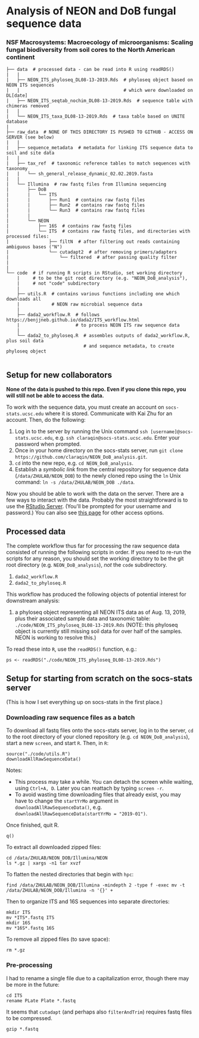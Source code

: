 # Analysis of NEON and DoB fungal sequence data
### NSF Macrosystems: Macroecology of microorganisms: Scaling fungal biodiversity from soil cores to the North American continent 


```
├── data  # processed data - can be read into R using readRDS()
|   |
|   ├── NEON_ITS_phyloseq_DL08-13-2019.Rds  # phyloseq object based on NEON ITS sequences
|   |                                       # which were downloaded on DL[date]
|   ├── NEON_ITS_seqtab_nochim_DL08-13-2019.Rds  # sequence table with chimeras removed
|   |
|   └── NEON_ITS_taxa_DL08-13-2019.Rds  # taxa table based on UNITE database
|
├── raw_data  # NONE OF THIS DIRECTORY IS PUSHED TO GITHUB - ACCESS ON SERVER (see below)
|   |
|   ├── sequence_metadata  # metadata for linking ITS sequence data to soil and site data
|   |
|   ├── tax_ref  # taxonomic reference tables to match sequences with taxonomy
|   |   └── sh_general_release_dynamic_02.02.2019.fasta
|   |
|   └── Illumina  # raw fastq files from Illumina sequencing
|       ├── DoB
|       |   └── ITS
|       |       ├── Run1  # contains raw fastq files
|       |       ├── Run2  # contains raw fastq files
|       |       └── Run3  # contains raw fastq files
|       |   
|       └── NEON
|           ├── 16S  # contains raw fastq files
|           └── ITS  # contains raw fastq files, and directories with processed files:
|               ├── filtN  # after filtering out reads containing ambiguous bases ("N")
|               └── cutadapt2  # after removing primers/adapters
|                   └── filtered  # after passing quality filter
|                 
|
└── code  # if running R scripts in RStudio, set working directory
    |     # to be the git root directory (e.g. "NEON_DoB_analysis"), 
    |     # not "code" subdirectory
    |
    ├── utils.R  # contains various functions including one which downloads all
    |            # NEON raw microbial sequence data
    |
    ├── dada2_workflow.R  # follows https://benjjneb.github.io/dada2/ITS_workflow.html
    |                     # to process NEON ITS raw sequence data
    |
    └── dada2_to_phyloseq.R  # assembles outputs of dada2_workflow.R, plus soil data
                             # and sequence metadata, to create phyloseq object
    
```


## Setup for new collaborators

**None of the data is pushed to this repo. Even if you clone this repo, you will still not be able to access the data.**

To work with the sequence data, you must create an account on `socs-stats.ucsc.edu` where it is stored. Communicate with Kai Zhu for an account. Then, do the following:

1. Log in to the server by running the Unix command `ssh [username]@socs-stats.ucsc.edu`, e.g. `ssh claraqin@socs-stats.ucsc.edu`. Enter your password when prompted.
2. Once in your home directory on the socs-stats server, run `git clone https://github.com/claraqin/NEON_DoB_analysis.git`.
3. `cd` into the new repo, e.g. `cd NEON_DoB_analysis`.
3. Establish a *symbolic link* from the central repository for sequence data (`/data/ZHULAB/NEON_DOB`) to the newly cloned repo using the `ln` Unix command: `ln -s /data/ZHULAB/NEON_DOB ./data`.

Now you should be able to work with the data on the server. There are a few ways to interact with the data. Probably the most straightforward is to use the [RStudio Server](https://socs-stats.ucsc.edu:8787). (You'll be prompted for your username and password.) You can also see [this page](https://socs-stats.ucsc.edu/doku.php) for other access options.

## Processed data

The complete workflow thus far for processing the raw sequence data consisted of running the following scripts in order. If you need to re-run the scripts for any reason, you should set the working directory to be the git root directory (e.g. `NEON_DoB_analysis`), *not* the `code` subdirectory.

1. `dada2_workflow.R`
2. `dada2_to_phyloseq.R`

This workflow has produced the following objects of potential interest for downstream analysis:

1. a phyloseq object representing all NEON ITS data as of Aug. 13, 2019, plus their associated sample data and taxonomic table: `./code/NEON_ITS_phyloseq_DL08-13-2019.Rds` (NOTE: this phyloseq object is currently still missing soil data for over half of the samples. NEON is working to resolve this.)




To read these into `R`, use the `readRDS()` function, e.g.:

```
ps <- readRDS("./code/NEON_ITS_phyloseq_DL08-13-2019.Rds")
```


## Setup for starting from scratch on the socs-stats server

(This is how I set everything up on socs-stats in the first place.)


### Downloading raw sequence files as a batch

To download all fastq files onto the socs-stats server, log in to the server, `cd` to the root directory of your cloned repository (e.g. `cd NEON_DoB_analysis`), start a new `screen`, and start `R`. Then, in `R`:

```
source("./code/utils.R")
downloadAllRawSequenceData()
```

Notes: 
* This process may take a while. You can detach the screen while waiting, using `Ctrl+A, D`. Later you can reattach by typing `screen -r`.
* To avoid wasting time downloading files that already exist, you may have to change the `startYrMo` argument in `downloadAllRawSequenceData()`, e.g. `downloadAllRawSequenceData(startYrMo = "2019-01")`.

Once finished, quit R.

```
q()
```

To extract all downloaded zipped files:

```
cd /data/ZHULAB/NEON_DOB/Illumina/NEON
ls *.gz | xargs -n1 tar xvzf
```

To flatten the nested directories that begin with `hpc`:

```
find /data/ZHULAB/NEON_DOB/Illumina -mindepth 2 -type f -exec mv -t /data/ZHULAB/NEON_DOB/Illumina -n '{}' +
```

Then to organize ITS and 16S sequences into separate directories:

```
mkdir ITS
mv *ITS*.fastq ITS
mkdir 16S
mv *16S*.fastq 16S
```

To remove all zipped files (to save space):

```
rm *.gz
```


### Pre-processing

I had to rename a single file due to a capitalization error, though there may be more in the future:

```
cd ITS
rename PLate Plate *.fastq
```

It seems that `cutadapt` (and perhaps also `filterAndTrim`) requires fastq files to be compressed.

```
gzip *.fastq
```
